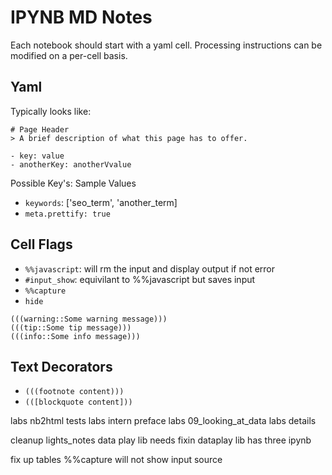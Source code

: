 # IPYNB MD Notes 
Each notebook should start with a yaml cell. Processing instructions can be modified on a per-cell basis.

## Yaml
Typically looks like:
```
# Page Header
> A brief description of what this page has to offer.

- key: value
- anotherKey: anotherVvalue
```

Possible Key's: Sample Values
- `keywords`: ['seo_term', 'another_term]
- `meta.prettify: true`

## Cell Flags
- `%%javascript`: will rm the input and display output if not error    
- `#input_show`: equivilant to %%javascript but saves input
- `%%capture`
- `hide ` 

```
(((warning::Some warning message)))
(((tip::Some tip message)))
(((info::Some info message)))
```

## Text Decorators
- `(((footnote content)))`
- `(([blockquote content]))` 

labs nb2html tests
labs intern preface
labs 09_looking_at_data
labs details

cleanup lights_notes
data play lib needs fixin
dataplay lib has three ipynb

fix up tables 
%%capture will not show input source